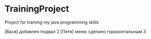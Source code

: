 # TrainingProject
Project for training my java programming skills

[Вася] добавлен подвал 2
[Петя] меню сделано горизонтальным 3
